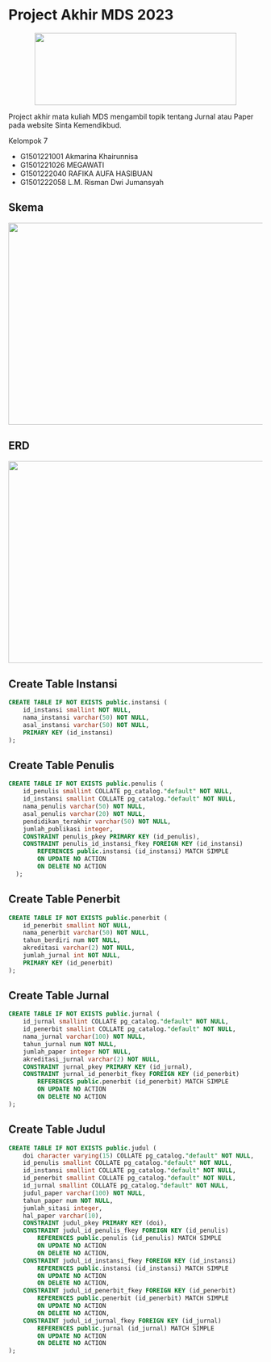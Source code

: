 # Project Akhir MDS 2023

<p align="center">
  <img width="400" height="143" src="http://bsdm.unas.ac.id/wp-content/uploads/2022/08/sinta_logo1.png">
</p>

Project akhir mata kuliah MDS mengambil topik tentang Jurnal atau Paper pada website Sinta Kemendikbud.

Kelompok 7
* G1501221001 Akmarina Khairunnisa 
* G1501221026 MEGAWATI
* G1501222040 RAFIKA AUFA HASIBUAN
* G1501222058 L.M. Risman Dwi Jumansyah

## Skema

<p align="center">
  <img width="600" height="400" src="https://github.com/rismandwij/Data/raw/main/Screenshot%20(99).png">
</p>

## ERD

<p align="center">
  <img width="600" height="400" src="https://github.com/rismandwij/Data/raw/main/Screenshot%20(100).png">
</p>

## Create Table Instansi

``` sql
CREATE TABLE IF NOT EXISTS public.instansi (
    id_instansi smallint NOT NULL,
    nama_instansi varchar(50) NOT NULL,
    asal_instansi varchar(50) NOT NULL,
    PRIMARY KEY (id_instansi)
);
```

## Create Table Penulis
```sql
CREATE TABLE IF NOT EXISTS public.penulis (
    id_penulis smallint COLLATE pg_catalog."default" NOT NULL,
    id_instansi smallint COLLATE pg_catalog."default" NOT NULL,
    nama_penulis varchar(50) NOT NULL,
    asal_penulis varchar(20) NOT NULL,
    pendidikan_terakhir varchar(50) NOT NULL,
    jumlah_publikasi integer,
    CONSTRAINT penulis_pkey PRIMARY KEY (id_penulis),
    CONSTRAINT penulis_id_instansi_fkey FOREIGN KEY (id_instansi)
        REFERENCES public.instansi (id_instansi) MATCH SIMPLE
        ON UPDATE NO ACTION
        ON DELETE NO ACTION
  );
  ```
## Create Table Penerbit
```sql
CREATE TABLE IF NOT EXISTS public.penerbit (
    id_penerbit smallint NOT NULL,
    nama_penerbit varchar(50) NOT NULL,
    tahun_berdiri num NOT NULL,
    akreditasi varchar(2) NOT NULL,
    jumlah_jurnal int NOT NULL,
    PRIMARY KEY (id_penerbit)
);
```
## Create Table Jurnal
```sql
CREATE TABLE IF NOT EXISTS public.jurnal (
    id_jurnal smallint COLLATE pg_catalog."default" NOT NULL,
    id_penerbit smallint COLLATE pg_catalog."default" NOT NULL,
    nama_jurnal varchar(100) NOT NULL,
    tahun_jurnal num NOT NULL,
    jumlah_paper integer NOT NULL,
    akreditasi_jurnal varchar(2) NOT NULL,
    CONSTRAINT jurnal_pkey PRIMARY KEY (id_jurnal),
    CONSTRAINT jurnal_id_penerbit_fkey FOREIGN KEY (id_penerbit)
        REFERENCES public.penerbit (id_penerbit) MATCH SIMPLE
        ON UPDATE NO ACTION
        ON DELETE NO ACTION
);
```
## Create Table Judul
```sql
CREATE TABLE IF NOT EXISTS public.judul (
    doi character varying(15) COLLATE pg_catalog."default" NOT NULL,
    id_penulis smallint COLLATE pg_catalog."default" NOT NULL,
    id_instansi smallint COLLATE pg_catalog."default" NOT NULL,
    id_penerbit smallint COLLATE pg_catalog."default" NOT NULL,
    id_jurnal smallint COLLATE pg_catalog."default" NOT NULL,
    judul_paper varchar(100) NOT NULL,
    tahun_paper num NOT NULL,
    jumlah_sitasi integer,
    hal_paper varchar(10),
    CONSTRAINT judul_pkey PRIMARY KEY (doi),
    CONSTRAINT judul_id_penulis_fkey FOREIGN KEY (id_penulis)
        REFERENCES public.penulis (id_penulis) MATCH SIMPLE
        ON UPDATE NO ACTION
        ON DELETE NO ACTION,
    CONSTRAINT judul_id_instansi_fkey FOREIGN KEY (id_instansi)
        REFERENCES public.instansi (id_instansi) MATCH SIMPLE
        ON UPDATE NO ACTION
        ON DELETE NO ACTION,
    CONSTRAINT judul_id_penerbit_fkey FOREIGN KEY (id_penerbit)
        REFERENCES public.penerbit (id_penerbit) MATCH SIMPLE
        ON UPDATE NO ACTION
        ON DELETE NO ACTION,
    CONSTRAINT judul_id_jurnal_fkey FOREIGN KEY (id_jurnal)
        REFERENCES public.jurnal (id_jurnal) MATCH SIMPLE
        ON UPDATE NO ACTION
        ON DELETE NO ACTION    
);
```
